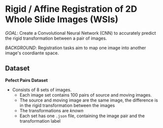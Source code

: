 # Rigid / Affine Registration of 2D Whole Slide Images (WSIs)

*GOAL*: Create a Convolutional Neural Network (CNN) to accurately predict the rigid transformation between a pair of images.

*BACKGROUND*: Registration tasks aim to map one image into another image's coordiante space. 

## Dataset

**Pefect Pairs Dataset**
- Consists of 8 sets of images.
    - Each image set contains 100 pairs of source and moving images.
    - The source and moving image are the same image, the difference is in the rigid transformation between the images
    - The transformations are *known*
    - Each set has one `.json` file, containing the image pair and the transformation label